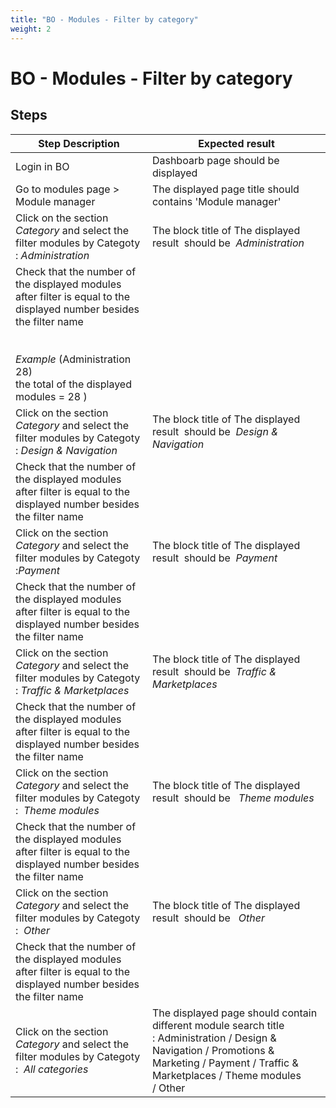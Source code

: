 ```yaml
---
title: "BO - Modules - Filter by category"
weight: 2
---
```


# BO - Modules - Filter by category
## Steps
| Step Description | Expected result |
| ----- | ----- |
| Login in BO | Dashboarb page should be displayed |
| Go to modules page > Module manager | The displayed page title should contains 'Module manager' |
| Click on the section *Category* and select the filter modules by Categoty : *Administration* | The block title of The displayed result  should be  *Administration* |
| Check that the number of the displayed modules after filter is equal to the displayed number besides the filter name<br><br> <br>*Example* (Administration 28) <br>the total of the displayed modules = 28 ) |  |
| Click on the section *Category* and select the filter modules by Categoty : *Design & Navigation* | The block title of The displayed result  should be  *Design & Navigation* |
| Check that the number of the displayed modules after filter is equal to the displayed number besides the filter name |  |
| Click on the section *Category* and select the filter modules by Categoty :*Payment* | The block title of The displayed result  should be  *Payment* |
| Check that the number of the displayed modules after filter is equal to the displayed number besides the filter name |  |
| Click on the section *Category* and select the filter modules by Categoty : *Traffic & Marketplaces* | The block title of The displayed result  should be  *Traffic & Marketplaces* |
| Check that the number of the displayed modules after filter is equal to the displayed number besides the filter name |  |
| Click on the section *Category* and select the filter modules by Categoty :  *Theme modules* | The block title of The displayed result  should be   *Theme modules* |
| Check that the number of the displayed modules after filter is equal to the displayed number besides the filter name |  |
| Click on the section *Category* and select the filter modules by Categoty :  *Other* | The block title of The displayed result  should be   *Other* |
| Check that the number of the displayed modules after filter is equal to the displayed number besides the filter name |  |
| Click on the section *Category* and select the filter modules by Categoty :  *All categories* | The displayed page should contain different module search title : Administration / Design & Navigation / Promotions & Marketing / Payment / Traffic & Marketplaces / Theme modules / Other |
